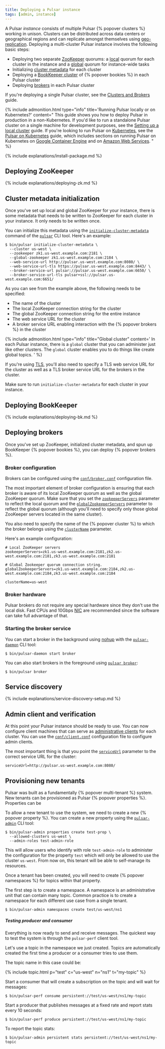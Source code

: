 ```yaml
---
title: Deploying a Pulsar instance
tags: [admin, instance]
---
```


A Pulsar *instance* consists of multiple Pulsar {% popover clusters %} working in unison. Clusters can be distributed across data centers or geographical regions and can replicate amongst themselves using [geo-replication](../../admin/GeoReplication). Deploying a multi-cluster Pulsar instance involves the following basic steps:

* Deploying two separate [ZooKeeper](#deploying-zookeeper) quorums: a [local](#deploying-local-zookeeper) quorum for each cluster in the instance and a [global](#deploying-global-zookeeper) quorum for instance-wide tasks
* Initializing [cluster metadata](#cluster-metadata-initialization) for each cluster
* Deploying a [BookKeeper cluster](#deploying-bookkeeper) of {% popover bookies %} in each Pulsar cluster
* Deploying [brokers](../../admin/ClustersBrokers#managing-brokers) in each Pulsar cluster


If you're deploying a single Pulsar cluster, see the [Clusters and Brokers](../../admin/ClustersBrokers) guide.

{% include admonition.html type="info" title='Running Pulsar locally or on Kubernetes?' content="
This guide shows you how to deploy Pulsar in production in a non-Kubernetes. If you'd like to run a standalone Pulsar cluster on a single machine for development purposes, see the [Setting up a local cluster](../../getting-started/LocalCluster) guide. If you're looking to run Pulsar on [Kubernetes](https://kubernetes.io), see the [Pulsar on Kubernetes](../Kubernetes) guide, which includes sections on running Pulsar on Kubernetes on [Google Container Engine](../Kubernetes#pulsar-on-google-container-engine) and on [Amazon Web Services](../Kubernetes#pulsar-on-amazon-web-services).
" %}

{% include explanations/install-package.md %}

## Deploying ZooKeeper

{% include explanations/deploying-zk.md %}

## Cluster metadata initialization

Once you've set up local and global ZooKeeper for your instance, there is some metadata that needs to be written to ZooKeeper for each cluster in your instance. It only needs to be written once.

You can initialize this metadata using the [`initialize-cluster-metadata`](../../reference/CliTools#pulsar-initialize-cluster-metadata) command of the [`pulsar`](../../reference/CliTools#pulsar) CLI tool. Here's an example:

```shell
$ bin/pulsar initialize-cluster-metadata \
  --cluster us-west \
  --zookeeper zk1.us-west.example.com:2181 \
  --global-zookeeper zk1.us-west.example.com:2184 \
  --web-service-url http://pulsar.us-west.example.com:8080/ \
  --web-service-url-tls https://pulsar.us-west.example.com:8443/ \
  --broker-service-url pulsar://pulsar.us-west.example.com:6650/ \
  --broker-service-url-tls pulsar+ssl://pulsar.us-west.example.com:6651/
```

As you can see from the example above, the following needs to be specified:

* The name of the cluster
* The local ZooKeeper connection string for the cluster
* The global ZooKeeper connection string for the entire instance
* The web service URL for the cluster
* A broker service URL enabling interaction with the {% popover brokers %} in the cluster

{% include admonition.html type="info" title="Global cluster" content='
In each Pulsar instance, there is a `global` cluster that you can administer just like other clusters. The `global` cluster enables you to do things like create global topics.
' %}

If you're using [TLS](../../admin/Authz#tls-client-auth), you'll also need to specify a TLS web service URL for the cluster as well as a TLS broker service URL for the brokers in the cluster.

Make sure to run `initialize-cluster-metadata` for each cluster in your instance.

## Deploying BookKeeper

{% include explanations/deploying-bk.md %}

## Deploying brokers

Once you've set up ZooKeeper, initialized cluster metadata, and spun up BookKeeper {% popover bookies %}, you can deploy {% popover brokers %}.

### Broker configuration

Brokers can be configured using the [`conf/broker.conf`](../../reference/Configuration#broker) configuration file.

The most important element of broker configuration is ensuring that each broker is aware of its local ZooKeeper quorum as well as the global ZooKeeper quorum. Make sure that you set the [`zookeeperServers`](../../reference/Configuration#broker-zookeeperServers) parameter to reflect the local quorum and the [`globalZookeeperServers`](../../reference/Configuration#broker-globalZookeeperServers) parameter to reflect the global quorum (although you'll need to specify only those global ZooKeeper servers located in the same cluster).

You also need to specify the name of the {% popover cluster %} to which the broker belongs using the [`clusterName`](../../reference/Configuration#broker-clusterName) parameter.

Here's an example configuration:

```properties
# Local ZooKeeper servers
zookeeperServers=zk1.us-west.example.com:2181,zk2.us-west.example.com:2181,zk3.us-west.example.com:2181

# Global Zookeeper quorum connection string.
globalZookeeperServers=zk1.us-west.example.com:2184,zk2.us-west.example.com:2184,zk3.us-west.example.com:2184

clusterName=us-west
```

### Broker hardware

Pulsar brokers do not require any special hardware since they don't use the local disk. Fast CPUs and 10Gbps [NIC](https://en.wikipedia.org/wiki/Network_interface_controller) are recommended since the software can take full advantage of that.

### Starting the broker service

You can start a broker in the background using [nohup](https://en.wikipedia.org/wiki/Nohup) with the [`pulsar-daemon`](../../reference/CliTools#pulsar-daemon) CLI tool:

```shell
$ bin/pulsar-daemon start broker
```

You can also start brokers in the foreground using [`pulsar broker`](../../reference/CliTools#pulsar-broker):

```shell
$ bin/pulsar broker
```

## Service discovery

{% include explanations/service-discovery-setup.md %}

## Admin client and verification

At this point your Pulsar instance should be ready to use. You can now configure client machines that can serve as [administrative clients](../../admin/AdminInterface) for each cluster. You can use the [`conf/client.conf`](../../reference/Configuration#client) configuration file to configure admin clients.

The most important thing is that you point the [`serviceUrl`](../../reference/Configuration#client-serviceUrl) parameter to the correct service URL for the cluster:

```properties
serviceUrl=http://pulsar.us-west.example.com:8080/
```

## Provisioning new tenants

Pulsar was built as a fundamentally {% popover multi-tenant %} system. New tenants can be provisioned as Pulsar {% popover properties %}. Properties can be

To allow a new tenant to use the system, we need to create a new {% popover property %}. You can create a new property using the [`pulsar-admin`](../../reference/CliTools#pulsar-admin-properties-create) CLI tool:

```shell
$ bin/pulsar-admin properties create test-prop \
  --allowed-clusters us-west \
  --admin-roles test-admin-role
```

This will allow users who identify with role `test-admin-role` to administer the configuration for the property `test` which will only be allowed to use the cluster `us-west`. From now on, this tenant will be able to self-manage its resources.

Once a tenant has been created, you will need to create {% popover namespaces %} for topics within that property.

The first step is to create a namespace. A namespace is an administrative unit
that can contain many topic. Common practice is to create a namespace for each
different use case from a single tenant.

```shell
$ bin/pulsar-admin namespaces create test/us-west/ns1
```

##### Testing producer and consumer

Everything is now ready to send and receive messages. The quickest way to test
the system is through the `pulsar-perf` client tool.

Let's use a topic in the namespace we just created. Topics are automatically
created the first time a producer or a consumer tries to use them.

The topic name in this case could be:

{% include topic.html p="test" c="us-west" n="ns1" t="my-topic" %}

Start a consumer that will create a subscription on the topic and will wait
for messages:

```shell
$ bin/pulsar-perf consume persistent://test/us-west/ns1/my-topic
```

Start a producer that publishes messages at a fixed rate and report stats every
10 seconds:

```shell
$ bin/pulsar-perf produce persistent://test/us-west/ns1/my-topic
```

To report the topic stats:

```shell
$ bin/pulsar-admin persistent stats persistent://test/us-west/ns1/my-topic
```
